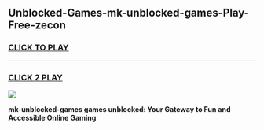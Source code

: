 
## Unblocked-Games-mk-unblocked-games-Play-Free-zecon
<h3>
<a href="https://premium76.site?title=mk-unblocked-games&ref=10A">CLICK TO PLAY</a></h3>
<hr>

<h3>
<a href="https://premium76.site?title=mk-unblocked-games&ref=10A">CLICK 2 PLAY</a>
  
</h3>

<a href="https://premium76.site?title=mk-unblocked-games&ref=10A"><img src="https://clearcache.store/games.png"></a>


**mk-unblocked-games games unblocked: Your Gateway to Fun and Accessible Online Gaming**
